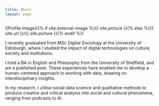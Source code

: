 ```yaml
---
title: About
layout: page
---
```

![Profile Image]({% if site.external-image %}{{ site.picture }}{% else %}{{ site.url }}/{{ site.picture }}{% endif %})

<p>I recently graduated from MSc Digital Sociology at the University of Edinburgh, where I studied the impact of digital technologies on culture, society and institutions.</p>

<p>I hold a BA in English and Philosophy from the University of Sheffield, and am a published poet. These experiences have enabled me to develop a human-centered approach to working with data, drawing on interdisciplinary insights.</p>

<p>In my research, I utilise social data science and qualitative methods to produce creative and critical analysis into social and cultural phenomena, ranging from podcasts to AI.</p>
